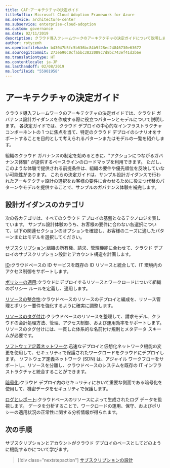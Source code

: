 ```yaml
---
title: CAF:アーキテクチャの決定ガイド
titleSuffix: Microsoft Cloud Adoption Framework for Azure
ms.service: architecture-center
ms.subservice: enterprise-cloud-adoption
ms.custom: governance
ms.date: 02/11/2019
description: クラウド導入フレームワークのアーキテクチャの決定ガイドについて説明します。
author: rotycenh
ms.openlocfilehash: b43047b5fc5b636bc84b9f28ec24846730e63672
ms.sourcegitcommit: 273e690c0cfabbc3822089c7d8bc743ef41d2b6e
ms.translationtype: HT
ms.contentlocale: ja-JP
ms.lasthandoff: 02/08/2019
ms.locfileid: "55901958"
---
```

# <a name="architectural-decision-guides"></a>アーキテクチャの決定ガイド

クラウド導入フレームワークのアーキテクチャの決定ガイドでは、クラウド ガバナンス設計ガイダンスを作成する際に役立つパターンとモデルについて説明します。 各決定ガイドでは、クラウド デプロイの中心的なインフラストラクチャ コンポーネントの 1 つに焦点を当て、特定のクラウド デプロイのシナリオをサポートすることを目的として考えられるパターンまたはモデルの一覧を紹介します。

組織のクラウド ガバナンスの制定を始めるときに、"アクションにつながるガバナンス体験" が提供するベースラインのロードマップを利用できます。 ただし、このような体験で提供される前提条件は、組織の要件や優先順位を反映していない可能性があります。
これらの決定ガイドは、サンプル設計ガイダンスで行われたアーキテクチャ設計の選択をお客様の要件に合わせるために役立つ代替のパターンやモデルを提供することで、サンプルのガバナンス体験を補完します。

## <a name="design-guidance-categories"></a>設計ガイダンスのカテゴリ

次の各カテゴリは、すべてのクラウド デプロイの基盤となるテクノロジを表しています。 サンプル設計体験のうち、お客様の要件に合わない各選択について、以下の関連セクションのオプションを確認し、お客様のニーズに適したパターンまたはモデルを選択してください。

[サブスクリプション](./subscriptions/overview.md):組織の所有権、請求、管理機能に合わせて、クラウド デプロイのサブスクリプション設計とアカウント構造を計画します。

[ID](./identity/overview.md):クラウドベースの ID サービスを既存の ID リソースと統合して、IT 環境内のアクセス制御をサポートします。

[ポリシーの適用](./policy-enforcement/overview.md):クラウドにデプロイするリソースとワークロードについて組織のポリシー ルールを定義し、適用します。

[リソースの整合性](./resource-consistency/overview.md):クラウドベースのリソースのデプロイと編成を、リソース管理とポリシー要件を強化するように確実に調整します。

[リソースのタグ付け](./resource-tagging/overview.md):クラウドベースのリソースを整理して、請求モデル、クラウドの会計処理方法、管理、アクセス制御、および運用効率をサポートします。 リソースのタグ付けには、一貫した体系的な名前付け規則とメタデータ スキームが必要です。

[ソフトウェア定義ネットワーク](./software-defined-network/overview.md):迅速なデプロイと仮想化ネットワーク機能の変更を使用して、セキュリティで保護されたワークロードをクラウドにデプロイします。 ソフトウェア定義ネットワーク (SDN) は、アジャイル ワークフローをサポートし、リソースを分離し、クラウドベースのシステムを既存の IT インフラストラクチャと統合することができます。

[暗号化](./encryption/overview.md):クラウド デプロイ内のセキュリティにおいて重要な側面である暗号化を使用して、機密データをセキュリティで保護します。

[ログとレポート](./log-and-report/overview.md):クラウドベースのリソースによって生成されたログ データを監視します。 データを分析することで、ワークロードの運用、保守、およびポリシーの適用状況の正常性に関する分析情報が得られます。

## <a name="next-steps"></a>次の手順

サブスクリプションとアカウントがクラウド デプロイのベースとしてどのように機能するかについて学びます。

> [!div class="nextstepaction"]
> [サブスクリプションの設計](subscriptions/overview.md)
